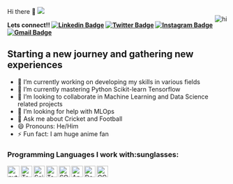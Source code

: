 Hi there 👋
![](https://komarev.com/ghpvc/?username=BawejaMoksh&color=blueviolet&style=plastic)
<br>
<img align="right" title="hi" alt="hi" src="https://c.tenor.com/OcM1uqgAXagAAAAC/looks-into-the-camera-like-the-office-the-office.gif">

<!--
**BawejaMoksh/BawejaMoksh** is a ✨ _special_ ✨ repository because its `README.md` (this file) appears on your GitHub profile.--->

**Lets connect!!
[![Linkedin Badge](https://img.shields.io/badge/-LinkedIn-0e76a8?style=flat-square&logo=Linkedin&logoColor=white)](https://www.linkedin.com/in/moksh-baweja-84a353227/)
[![Twitter Badge](https://img.shields.io/badge/-Twitter-00acee?style=flat-square&logo=Twitter&logoColor=white)](https://twitter.com/iammokshbaweja)
[![Instagram Badge](https://img.shields.io/badge/-Instagram-e4405f?style=flat-square&logo=Instagram&logoColor=white)](https://www.instagram.com/iammokshbaweja/)
[![Gmail Badge](https://img.shields.io/badge/Gmail-D14836?style=for-the-badge&logo=gmail&logoColor=white)](mailto:bawejamoksh101@gmail.com)**
<h2>Starting a new journey and gathering new experiences</h2>


- 🔭 I’m currently working on developing my skills in various fields
- 🌱 I’m currently mastering Python Scikit-learn Tensorflow  
- 👯 I’m looking to collaborate in Machine Learning and Data Science related projects
- 🤔 I’m looking for help with MLOps
- 💬 Ask me about Cricket and Football 
- 😄 Pronouns: He/Him
- ⚡ Fun fact: I am huge anime fan
<h3>
Programming Languages I work with:sunglasses: <br>
</h3>
<img align="left" title="Python" alt="python" width="28px" height="26px"src="https://banner2.cleanpng.com/20180715/uwc/kisspng-python-django-scikit-learn-javascript-programming-support-vector-machine-5b4bda1d9d21d6.4676602015316976936436.jpg"/>
<img align="left" title="Tensorflow" alt="Tensorflow" width="26px" src="https://upload.wikimedia.org/wikipedia/commons/thumb/2/2d/Tensorflow_logo.svg/1200px-Tensorflow_logo.svg.png" />
<img align="left" title="Scikit-learn" alt="Scikit-learn"width-="26px"height="26px"  src="https://e7.pngegg.com/pngimages/905/45/png-clipart-scikit-learn-python-scikit-logo-brand-learning-text-computer.png"/>
<img align="left" title="Tableau" width="26px" height="26px" src="https://logos-world.net/wp-content/uploads/2021/10/Tableau-Logo.png">
<img align="left" title="SQL" width="26px" height="26px" src="https://w7.pngwing.com/pngs/525/959/png-transparent-microsoft-azure-sql-database-microsoft-sql-server-cloud-computing-text-trademark-logo.png">
<img align="left" title="ApacheSpark" width="26px" height="26px" src="https://miro.medium.com/v2/resize:fit:800/1*qn2gItW3lIvbDtrKlQgtww.jpeg">
<img align="left" title="Docker" width="26px" height="26px" src="https://w7.pngwing.com/pngs/219/411/png-transparent-docker-logo-kubernetes-microservices-cloud-computing-dockers-logo-text-logo-cloud-computing.png">
<img align="left" title="GCP" width="26px" height="26px" src="https://www.freecodecamp.org/news/content/images/2020/10/gcp.png">



<br>



